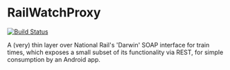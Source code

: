 # RailWatchProxy
[![Build Status](https://travis-ci.org/Cyanelix/railwatchproxy.svg?branch=master)](https://travis-ci.org/Cyanelix/railwatchproxy)

A (very) thin layer over National Rail's 'Darwin' SOAP interface for train times, which exposes a small subset of its functionality via REST, for simple consumption by an Android app.
